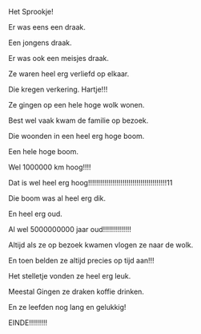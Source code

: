 Het Sprookje!

Er was eens een draak.

Een jongens draak.

Er was ook een meisjes draak.

Ze waren heel erg verliefd op elkaar.

Die kregen verkering. Hartje!!!

Ze gingen op een hele hoge wolk wonen.

Best wel vaak kwam de familie op bezoek.

Die woonden in een heel erg hoge boom.

Een hele hoge boom.

Wel 1000000 km hoog!!!!

Dat is wel heel erg hoog!!!!!!!!!!!!!!!!!!!!!!!!!!!!!!!!!!!!!!!11

Die boom was al heel erg dik.

En heel erg oud.

Al wel 5000000000 jaar oud!!!!!!!!!!!!!!

Altijd als ze op bezoek kwamen vlogen ze naar de wolk.

En toen belden ze altijd precies op tijd aan!!!

Het stelletje vonden ze heel erg leuk.

Meestal Gingen ze draken koffie drinken.

En ze leefden nog lang en gelukkig!

EINDE!!!!!!!!!